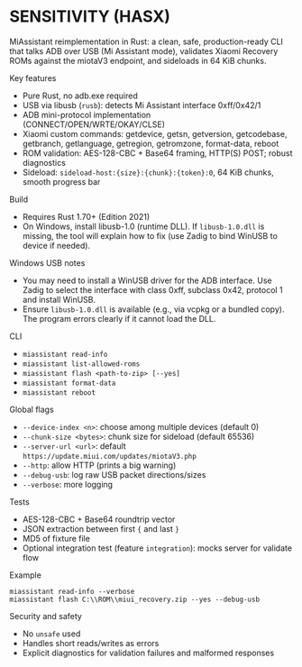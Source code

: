 SENSITIVITY (HASX)
===================

MiAssistant reimplementation in Rust: a clean, safe, production-ready CLI that talks ADB over USB (Mi Assistant mode), validates Xiaomi Recovery ROMs against the miotaV3 endpoint, and sideloads in 64 KiB chunks.

Key features
- Pure Rust, no adb.exe required
- USB via libusb (`rusb`): detects Mi Assistant interface 0xff/0x42/1
- ADB mini-protocol implementation (CONNECT/OPEN/WRTE/OKAY/CLSE)
- Xiaomi custom commands: getdevice, getsn, getversion, getcodebase, getbranch, getlanguage, getregion, getromzone, format-data, reboot
- ROM validation: AES-128-CBC + Base64 framing, HTTP(S) POST; robust diagnostics
- Sideload: `sideload-host:{size}:{chunk}:{token}:0`, 64 KiB chunks, smooth progress bar

Build
- Requires Rust 1.70+ (Edition 2021)
- On Windows, install libusb-1.0 (runtime DLL). If `libusb-1.0.dll` is missing, the tool will explain how to fix (use Zadig to bind WinUSB to device if needed).

Windows USB notes
- You may need to install a WinUSB driver for the ADB interface. Use Zadig to select the interface with class 0xff, subclass 0x42, protocol 1 and install WinUSB.
- Ensure `libusb-1.0.dll` is available (e.g., via vcpkg or a bundled copy). The program errors clearly if it cannot load the DLL.

CLI
- `miassistant read-info`
- `miassistant list-allowed-roms`
- `miassistant flash <path-to-zip> [--yes]`
- `miassistant format-data`
- `miassistant reboot`

Global flags
- `--device-index <n>`: choose among multiple devices (default 0)
- `--chunk-size <bytes>`: chunk size for sideload (default 65536)
- `--server-url <url>`: default `https://update.miui.com/updates/miotaV3.php`
- `--http`: allow HTTP (prints a big warning)
- `--debug-usb`: log raw USB packet directions/sizes
- `--verbose`: more logging

Tests
- AES-128-CBC + Base64 roundtrip vector
- JSON extraction between first `{` and last `}`
- MD5 of fixture file
- Optional integration test (feature `integration`): mocks server for validate flow

Example
```
miassistant read-info --verbose
miassistant flash C:\\ROM\\miui_recovery.zip --yes --debug-usb
```

Security and safety
- No `unsafe` used
- Handles short reads/writes as errors
- Explicit diagnostics for validation failures and malformed responses

